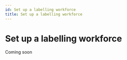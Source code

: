 ```yaml
---
id: Set up a labelling workforce
title: Set up a labelling workforce
---
```


# Set up a labelling workforce

Coming soon